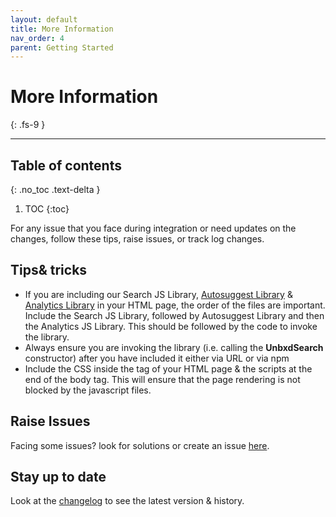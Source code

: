 ```yaml
---
layout: default
title: More Information
nav_order: 4
parent: Getting Started
---
```


# More Information
{: .fs-9 }

---

## Table of contents
{: .no_toc .text-delta }

1. TOC
{:toc}


For any issue that you face during integration or need updates on the changes, follow these tips, raise issues, or track log changes. 

## Tips& tricks

*   If you are including our Search JS Library, [Autosuggest Library](https://unbxd.com/docs/site-search/integration-documentation/autosuggest-sdk/) & [Analytics Library](https://unbxd.com/docs/site-search/integration-documentation/browser-integration/) in your HTML page, the order of the files are important.  
    Include the Search JS Library, followed by Autosuggest Library and then the Analytics JS Library. This should be followed by the code to invoke the library.
*   Always ensure you are invoking the library (i.e. calling the **UnbxdSearch** constructor) after you have included it either via URL or via npm
*   Include the CSS inside the <head> tag of your HTML page & the scripts at the end of the body tag. This will ensure that the page rendering is not blocked by the javascript files.

## Raise Issues  

  
Facing some issues? look for solutions or create an issue [here](https://github.com/unbxd/search-JS-library/issues).

## Stay up to date

  
Look at the [changelog](https://github.com/unbxd/search-JS-library/blob/master/CHANGELOG.md) to see the latest version & history.
